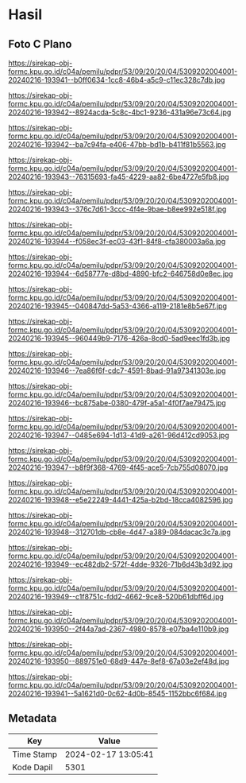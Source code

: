 # Hasil

## Foto C Plano

https://sirekap-obj-formc.kpu.go.id/c04a/pemilu/pdpr/53/09/20/20/04/5309202004001-20240216-193941--b0ff0634-1cc8-46b4-a5c9-c11ec328c7db.jpg

https://sirekap-obj-formc.kpu.go.id/c04a/pemilu/pdpr/53/09/20/20/04/5309202004001-20240216-193942--8924acda-5c8c-4bc1-9236-431a96e73c64.jpg

https://sirekap-obj-formc.kpu.go.id/c04a/pemilu/pdpr/53/09/20/20/04/5309202004001-20240216-193942--ba7c94fa-e406-47bb-bd1b-b411f81b5563.jpg

https://sirekap-obj-formc.kpu.go.id/c04a/pemilu/pdpr/53/09/20/20/04/5309202004001-20240216-193943--76315693-fa45-4229-aa82-6be4727e5fb8.jpg

https://sirekap-obj-formc.kpu.go.id/c04a/pemilu/pdpr/53/09/20/20/04/5309202004001-20240216-193943--376c7d61-3ccc-4f4e-9bae-b8ee992e518f.jpg

https://sirekap-obj-formc.kpu.go.id/c04a/pemilu/pdpr/53/09/20/20/04/5309202004001-20240216-193944--f058ec3f-ec03-43f1-84f8-cfa380003a6a.jpg

https://sirekap-obj-formc.kpu.go.id/c04a/pemilu/pdpr/53/09/20/20/04/5309202004001-20240216-193944--6d58777e-d8bd-4890-bfc2-646758d0e8ec.jpg

https://sirekap-obj-formc.kpu.go.id/c04a/pemilu/pdpr/53/09/20/20/04/5309202004001-20240216-193945--040847dd-5a53-4366-a119-2181e8b5e67f.jpg

https://sirekap-obj-formc.kpu.go.id/c04a/pemilu/pdpr/53/09/20/20/04/5309202004001-20240216-193945--960449b9-7176-426a-8cd0-5ad9eec1fd3b.jpg

https://sirekap-obj-formc.kpu.go.id/c04a/pemilu/pdpr/53/09/20/20/04/5309202004001-20240216-193946--7ea86f6f-cdc7-4591-8bad-91a97341303e.jpg

https://sirekap-obj-formc.kpu.go.id/c04a/pemilu/pdpr/53/09/20/20/04/5309202004001-20240216-193946--bc875abe-0380-479f-a5a1-4f0f7ae79475.jpg

https://sirekap-obj-formc.kpu.go.id/c04a/pemilu/pdpr/53/09/20/20/04/5309202004001-20240216-193947--0485e694-1d13-41d9-a261-96d412cd9053.jpg

https://sirekap-obj-formc.kpu.go.id/c04a/pemilu/pdpr/53/09/20/20/04/5309202004001-20240216-193947--b8f9f368-4769-4f45-ace5-7cb755d08070.jpg

https://sirekap-obj-formc.kpu.go.id/c04a/pemilu/pdpr/53/09/20/20/04/5309202004001-20240216-193948--e5e22249-4441-425a-b2bd-18cca4082596.jpg

https://sirekap-obj-formc.kpu.go.id/c04a/pemilu/pdpr/53/09/20/20/04/5309202004001-20240216-193948--312701db-cb8e-4d47-a389-084dacac3c7a.jpg

https://sirekap-obj-formc.kpu.go.id/c04a/pemilu/pdpr/53/09/20/20/04/5309202004001-20240216-193949--ec482db2-572f-4dde-9326-71b6d43b3d92.jpg

https://sirekap-obj-formc.kpu.go.id/c04a/pemilu/pdpr/53/09/20/20/04/5309202004001-20240216-193949--c1f8751c-fdd2-4662-9ce8-520b61dbff6d.jpg

https://sirekap-obj-formc.kpu.go.id/c04a/pemilu/pdpr/53/09/20/20/04/5309202004001-20240216-193950--2f44a7ad-2367-4980-8578-e07ba4e110b9.jpg

https://sirekap-obj-formc.kpu.go.id/c04a/pemilu/pdpr/53/09/20/20/04/5309202004001-20240216-193950--889751e0-68d9-447e-8ef8-67a03e2ef48d.jpg

https://sirekap-obj-formc.kpu.go.id/c04a/pemilu/pdpr/53/09/20/20/04/5309202004001-20240216-193941--5a1621d0-0c62-4d0b-8545-1152bbc6f684.jpg


## Metadata

| Key        | Value               |
| ---------- | ------------------- |
| Time Stamp | 2024-02-17 13:05:41 |
| Kode Dapil | 5301                |



